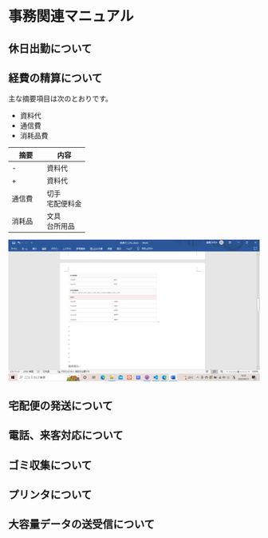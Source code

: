 # 事務関連マニュアル
## 休日出勤について
## 経費の精算について

主な摘要項目は次のとおりです。
- 資料代
- 通信費
- 消耗品費

|摘要  |内容
|--|--
-|資料代　|資料本<br>有料アプリ
+|資料代　|書籍<br>有料アプリ
|通信費　|切手<br>宅配便料金
|消耗品　|文具<br>台所用品

![切手代](img/one_peace.png)

## 宅配便の発送について
## 電話、来客対応について
## ゴミ収集について
## プリンタについて
## 大容量データの送受信について

